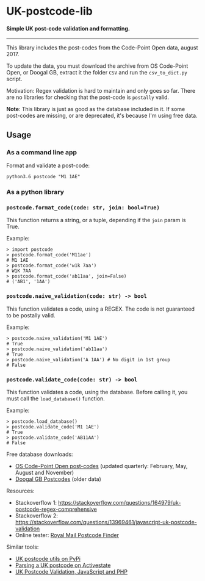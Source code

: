 
# UK-postcode-lib

#### Simple UK post-code validation and formatting.

---

This library includes the post-codes from the Code-Point Open data, august 2017.

To update the data, you must download the archive from OS Code-Point Open, or Doogal GB, extract it the folder `CSV` and run the `csv_to_dict.py` script.


Motivation: Regex validation is hard to maintain and only goes so far. There are no libraries for checking that the post-code is `postally` valid.

**Note**: This library is just as good as the database included in it. If some post-codes are missing, or are deprecated, it's because I'm using free data.


## Usage

### As a command line app

Format and validate a post-code:

    python3.6 postcode "M1 1AE"


### As a python library

### `postcode.format_code(code: str, join: bool=True)`

This function returns a string, or a tuple, depending if the `join` param is True.

Example:

    > import postcode
    > postcode.format_code('M11ae')
    # M1 1AE
    > postcode.format_code('w1k 7aa')
    # W1K 7AA
    > postcode.format_code('ab11aa', join=False)
    # ('AB1', '1AA')

### `postcode.naive_validation(code: str) -> bool`

This function validates a code, using a REGEX. The code is not guaranteed to be postally valid.

Example:

    > postcode.naive_validation('M1 1AE')
    # True
    > postcode.naive_validation('ab11aa')
    # True
    > postcode.naive_validation('A 1AA') # No digit in 1st group
    # False

### `postcode.validate_code(code: str) -> bool`

This function validates a code, using the database. Before calling it, you must call the `load_database()` function.

Example:

    > postcode.load_database()
    > postcode.validate_code('M1 1AE')
    # True
    > postcode.validate_code('AB11AA')
    # False


Free database downloads:

* [OS Code-Point Open post-codes](https://www.ordnancesurvey.co.uk/business-and-government/products/code-point-open.html) (updated quarterly: February, May, August and November)
* [Doogal GB Postcodes](https://www.doogal.co.uk/UKPostcodes.php) (older data)

Resources:

* Stackoverflow 1: https://stackoverflow.com/questions/164979/uk-postcode-regex-comprehensive
* Stackoverflow 2: https://stackoverflow.com/questions/13969461/javascript-uk-postcode-validation
* Online tester: [Royal Mail Postcode Finder](http://www.royalmail.com/find-a-postcode)

Similar tools:

* [UK postcode utils on PyPi](https://pypi.python.org/pypi/uk-postcode-utils)
* [Parsing a UK postcode on Activestate](https://github.com/ActiveState/code/tree/master/recipes/Python/279004_Parsing_a_UK_postcode)
* [UK Postcode Validation, JavaScript and PHP](https://www.braemoor.co.uk/software/postcodes.shtml)
